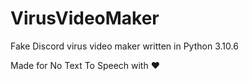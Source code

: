 # VirusVideoMaker
Fake Discord virus video maker written in Python 3.10.6

Made for No Text To Speech with ♥️

